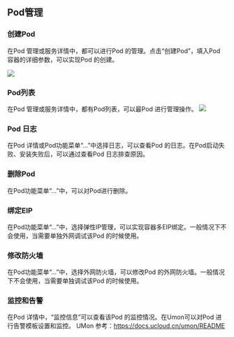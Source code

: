 <meta http-equiv='content-type' content='text/html;charset=utf-8'>


## Pod管理



### 创建Pod

在Pod 管理或服务详情中，都可以进行Pod 的管理。点击“创建Pod”，填入Pod 容器的详细参数，可以实现Pod 的创建。

![](https://static.ucloud.cn/docs/udocker/images/guide/创建pod.png?v=1624452073)

### Pod列表

在Pod 管理或服务详情中，都有Pod列表，可以最Pod 进行管理操作。
![](https://static.ucloud.cn/docs/udocker/images/guide/pod列表2.png?v=1624452073)

### Pod 日志

在Pod 详情或Pod功能菜单“…”中选择日志，可以查看Pod 的日志。在Pod启动失败、安装失败后，可以通过查看Pod 日志排查原因。

### 删除Pod

在Pod功能菜单“…”中，可以对Pod进行删除。

### 绑定EIP

在Pod功能菜单“…”中，选择弹性IP管理，可以实现容器多EIP绑定。一般情况下不会使用，当需要单独外网调试该Pod 的时候使用。

### 修改防火墙

在Pod功能菜单“…”中，选择外网防火墙，可以修改Pod 的外网防火墙。一般情况下不会使用，当需要单独调试该Pod 的时候使用。

### 监控和告警

在Pod 详情中，“监控信息”可以查看该Pod 的监控情况。在Umon可以对Pod 进行告警模板设置和监控。 UMon
参考：<https://docs.ucloud.cn/umon/README>
